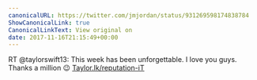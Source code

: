 ```yaml
---
canonicalURL: https://twitter.com/jmjordan/status/931269598174838784
ShowCanonicalLink: true
CanonicalLinkText: View original on
date: 2017-11-16T21:15:49+00:00
---
```

RT @taylorswift13: This week has been unforgettable. I love you guys. Thanks a million 😉 [Taylor.lk/reputation-iT](http://Taylor.lk/reputation-iT)